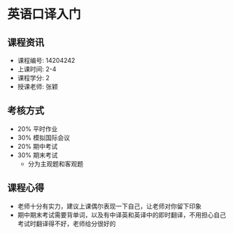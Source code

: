 # 英语口译入门

## 课程资讯
- 课程编号: 14204242 
- 上课时间: 2-4
- 课程学分: 2
- 授课老师: 张颖
  
## 考核方式
- 20% 平时作业
- 30% 模拟国际会议
- 20% 期中考试
- 30% 期末考试
  - 分为主观题和客观题

## 课程心得
- 老师十分有实力，建议上课偶尔表现一下自己，让老师对你留下印象
- 期中期末考试需要背单词，以及有中译英和英译中的即时翻译，不用担心自己考试时翻译得不好，老师给分很好的


